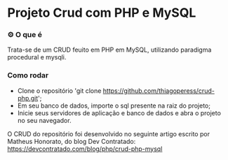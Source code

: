 # Projeto Crud com PHP e MySQL

### ⚙️ O que é

Trata-se de um CRUD feuito em PHP em MySQL, utilizando paradigma procedural e mysqli.

### Como rodar

- Clone o repositório 'git clone https://github.com/thiagoperess/crud-php.git';
- Em seu banco de dados, importe o sql presente na raiz do projeto; 
- Inicie seus servidores de aplicação e banco de dados e abra o projeto no seu navegador.

O CRUD do repositório foi desenvolvido no seguinte artigo escrito por Matheus Honorato, do blog Dev Contratado: https://devcontratado.com/blog/php/crud-php-mysql

